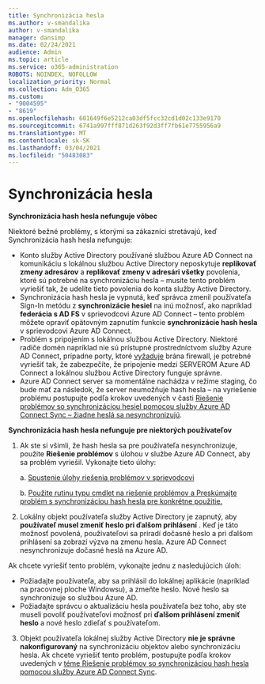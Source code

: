 ```yaml
---
title: Synchronizácia hesla
ms.author: v-smandalika
author: v-smandalika
manager: dansimp
ms.date: 02/24/2021
audience: Admin
ms.topic: article
ms.service: o365-administration
ROBOTS: NOINDEX, NOFOLLOW
localization_priority: Normal
ms.collection: Adm_O365
ms.custom:
- "9004595"
- "8619"
ms.openlocfilehash: 601649f6e5212ca03df5fcc32cd1d02c133e9170
ms.sourcegitcommit: 6741a997fff871d263f92d3ff7fb61e7755956a9
ms.translationtype: MT
ms.contentlocale: sk-SK
ms.lasthandoff: 03/04/2021
ms.locfileid: "50483083"
---
```

# <a name="password-synchronization"></a>Synchronizácia hesla

**Synchronizácia hash hesla nefunguje vôbec**

Niektoré bežné problémy, s ktorými sa zákazníci stretávajú, keď Synchronizácia hash hesla nefunguje:

- Konto služby Active Directory používané službou Azure AD Connect na komunikáciu s lokálnou službou Active Directory neposkytuje **replikovať zmeny adresárov** a **replikovať zmeny v adresári všetky** povolenia, ktoré sú potrebné na synchronizáciu hesla – musíte tento problém vyriešiť tak, že udelíte tieto povolenia do konta služby Active Directory.
- Synchronizácia hash hesla je vypnutá, keď správca zmenil používateľa Sign-In metódu z **synchronizácie hesiel** na inú možnosť, ako napríklad **federácia s AD FS** v sprievodcovi Azure AD Connect – tento problém môžete opraviť opätovným zapnutím funkcie **synchronizácie hash hesla** v sprievodcovi Azure AD Connect.
- Problém s pripojením s lokálnou službou Active Directory. Niektoré radiče domén napríklad nie sú prístupné prostredníctvom služby Azure AD Connect, prípadne porty, ktoré [vyžaduje](https://docs.microsoft.com/azure/active-directory/hybrid/reference-connect-ports) brána firewall, je potrebné vyriešiť tak, že zabezpečíte, že pripojenie medzi SERVEROM Azure AD Connect a lokálnou službou Active Directory funguje správne.
- Azure AD Connect server sa momentálne nachádza v režime staging, čo bude mať za následok, že server neumožňuje hash hesla – na vyriešenie problému postupujte podľa krokov uvedených v časti [Riešenie problémov so synchronizáciou hesiel pomocou služby Azure AD Connect Sync – žiadne heslá sa nesynchronizujú](https://docs.microsoft.com/azure/active-directory/hybrid/tshoot-connect-password-hash-synchronization).

**Synchronizácia hash hesla nefunguje pre niektorých používateľov**

1. Ak ste si všimli, že hash hesla sa pre používateľa nesynchronizuje, použite **Riešenie problémov** s úlohou v službe Azure AD Connect, aby sa problém vyriešil. Vykonajte tieto úlohy:

    a. [Spustenie úlohy riešenia problémov v sprievodcovi](https://docs.microsoft.com/azure/active-directory/hybrid/tshoot-connect-objectsync)

    b. [Použite rutinu typu cmdlet na riešenie problémov a Preskúmajte problém s synchronizáciou hash hesla pre konkrétne použitie.](https://docs.microsoft.com/azure/active-directory/hybrid/tshoot-connect-password-hash-synchronization)

2. Lokálny objekt používateľa služby Active Directory je zapnutý, aby **používateľ musel zmeniť heslo pri ďalšom prihlásení** . Keď je táto možnosť povolená, používateľovi sa priradí dočasné heslo a pri ďalšom prihlásení sa zobrazí výzva na zmenu hesla. Azure AD Connect nesynchronizuje dočasné heslá na Azure AD.

Ak chcete vyriešiť tento problém, vykonajte jednu z nasledujúcich úloh:

- Požiadajte používateľa, aby sa prihlásil do lokálnej aplikácie (napríklad na pracovnej ploche Windowsu), a zmeňte heslo. Nové heslo sa synchronizuje so službou Azure AD.
- Požiadajte správcu o aktualizáciu hesla používateľa bez toho, aby ste museli povoliť používateľovi možnosť pri **ďalšom prihlásení zmeniť heslo** a nové heslo zdieľať s používateľom.

3. Objekt používateľa lokálnej služby Active Directory **nie je správne nakonfigurovaný** na synchronizáciu objektov alebo synchronizáciu hesla. Ak chcete vyriešiť tento problém, postupujte podľa krokov uvedených v [téme Riešenie problémov so synchronizáciou hash hesla pomocou služby Azure AD Connect Sync](https://docs.microsoft.com/azure/active-directory/hybrid/tshoot-connect-password-hash-synchronization).







